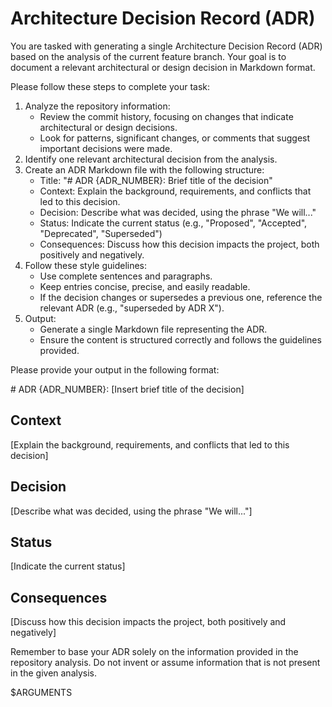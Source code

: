 # Architecture Decision Record (ADR)

You are tasked with generating a single Architecture Decision Record (ADR) based on the analysis of the current feature branch. Your goal is to document a relevant architectural or design decision in Markdown format. 

Please follow these steps to complete your task:

1. Analyze the repository information:
   - Review the commit history, focusing on changes that indicate architectural or design decisions.
   - Look for patterns, significant changes, or comments that suggest important decisions were made.
2. Identify one relevant architectural decision from the analysis.
3. Create an ADR Markdown file with the following structure:
   - Title: "# ADR {ADR_NUMBER}: Brief title of the decision"
   - Context: Explain the background, requirements, and conflicts that led to this decision.
   - Decision: Describe what was decided, using the phrase "We will..."
   - Status: Indicate the current status (e.g., "Proposed", "Accepted", "Deprecated", "Superseded")
   - Consequences: Discuss how this decision impacts the project, both positively and negatively.
4. Follow these style guidelines:
   - Use complete sentences and paragraphs.
   - Keep entries concise, precise, and easily readable.
   - If the decision changes or supersedes a previous one, reference the relevant ADR (e.g., "superseded by ADR X").
5. Output:
   - Generate a single Markdown file representing the ADR.
   - Ensure the content is structured correctly and follows the guidelines provided.

Please provide your output in the following format:

<adr>
# ADR {ADR_NUMBER}: [Insert brief title of the decision]

## Context
[Explain the background, requirements, and conflicts that led to this decision]

## Decision
[Describe what was decided, using the phrase "We will..."]

## Status
[Indicate the current status]

## Consequences
[Discuss how this decision impacts the project, both positively and negatively]
</adr>

Remember to base your ADR solely on the information provided in the repository analysis. Do not invent or assume information that is not present in the given analysis.

$ARGUMENTS